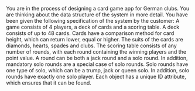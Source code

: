 You are in the process of designing a card game app for German clubs. You are thinking about the data structure of the system in more detail. You have been given the following specification of the system by the customer:
A game consists of 4 players, a deck of cards and a scoring table. A deck consists of up to 48 cards. Cards have a comparison method for card height, which can return lower, equal or higher. The suits of the cards are diamonds, hearts, spades and clubs.
The scoring table consists of any number of rounds, with each round containing the winning players and the point value. A round can be both a jack round and a solo round. In addition, mandatory solo rounds are a special case of solo rounds. Solo rounds have one type of solo, which can be a trump, jack or queen solo. In addition, solo rounds have exactly one solo player.
Each object has a unique ID attribute, which ensures that it can be found.
